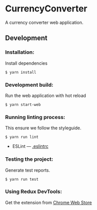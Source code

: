 # CurrencyConverter

A currency converter web application.

## Development

### Installation:

Install dependencies
   ```
   $ yarn install
   ```
   
### Development build:   
Run the web application with hot reload
   ```
$ yarn start-web
   ```

### Running linting process:
This ensure we follow the styleguide.
   ```
$ yarn run lint
   ```

- ESLint — [.eslintrc](./.eslintrc)


### Testing the project:
Generate test reports.
   ```
$ yarn run test
   ```
### Using Redux DevTools:
Get the extension from [Chrome Web Store](https://chrome.google.com/webstore/detail/redux-devtools/lmhkpmbekcpmknklioeibfkpmmfibljd)

